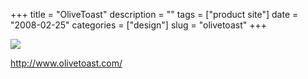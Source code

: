 +++
title = "OliveToast"
description = ""
tags = ["product site"]
date = "2008-02-25"
categories = ["design"]
slug = "olivetoast"
+++


 

  <div id="screens-thumbs" class="clearfix">
    <div class="txt-center" id="design-submission"><a href="http://www.olivetoast.com/"><img id='bluga-thumbnail-883' class='bluga-thumbnail large' src='//konigi.com/media/bluga/
wt47f27919d9648_0.jpg'/></a></div>  
  </div>   
<p><a href="http://www.olivetoast.com/">http://www.olivetoast.com/</a></p>




